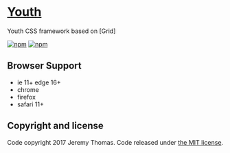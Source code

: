 # [Youth]()

Youth CSS framework based on [Grid]

[![npm](https://img.shields.io/badge/npm-2.1.0-blue.svg)]()
[![npm](https://img.shields.io/badge/license-MIT-blue.svg)]()


## Browser Support

* ie 11+  edge 16+
* chrome
* firefox
* safari 11+







## Copyright and license

Code copyright 2017 Jeremy Thomas. Code released under [the MIT license]().
